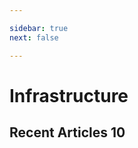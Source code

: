 ```yaml
---

sidebar: true
next: false

---
```


# Infrastructure

## Recent Articles 10

<RecentArticlesContents/>


